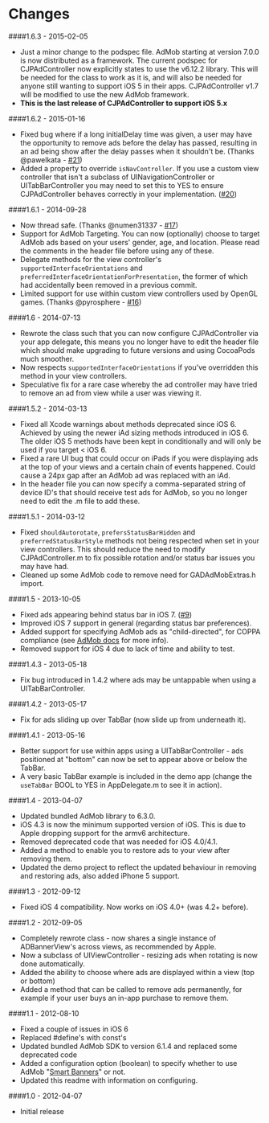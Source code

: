 # Changes

####1.6.3 - 2015-02-05
* Just a minor change to the podspec file. AdMob starting at version 7.0.0 is now distributed as a framework. The current podspec for CJPAdController now explicitly states to use the v6.12.2 library. This will be needed for the class to work as it is, and will also be needed for anyone still wanting to support iOS 5 in their apps. CJPAdController v1.7 will be modified to use the new AdMob framework.
* **This is the last release of CJPAdController to support iOS 5.x**

####1.6.2 - 2015-01-16
* Fixed bug where if a long initialDelay time was given, a user may have the opportunity to remove ads before the delay has passed, resulting in an ad being show after the delay passes when it shouldn't be. (Thanks @pawelkata - [#21](https://github.com/chrisjp/CJPAdController/issues/21))
* Added a property to override `isNavController`. If you use a custom view controller that isn't a subclass of UINavigationController or UITabBarController you may need to set this to YES to ensure CJPAdController behaves correctly in your implementation. ([#20](https://github.com/chrisjp/CJPAdController/issues/20))

####1.6.1 - 2014-09-28
* Now thread safe. (Thanks @numen31337 - [#17](https://github.com/chrisjp/CJPAdController/pull/17))
* Support for AdMob Targeting. You can now (optionally) choose to target AdMob ads based on your users' gender, age, and location. Please read the comments in the header file before using any of these.
* Delegate methods for the view controller's `supportedInterfaceOrientations` and `preferredInterfaceOrientationForPresentation`, the former of which had accidentally been removed in a previous commit.
* Limited support for use within custom view controllers used by OpenGL games. (Thanks @pyrosphere - [#16](https://github.com/chrisjp/CJPAdController/pull/16))

####1.6 - 2014-07-13
* Rewrote the class such that you can now configure CJPAdController via your app delegate, this means you no longer have to edit the header file which should make upgrading to future versions and using CocoaPods much smoother.
* Now respects `supportedInterfaceOrientations` if you've overridden this method in your view controllers.
* Speculative fix for a rare case whereby the ad controller may have tried to remove an ad from view while a user was viewing it.

####1.5.2 - 2014-03-13
* Fixed all Xcode warnings about methods deprecated since iOS 6. Achieved by using the newer iAd sizing methods introduced in iOS 6. The older iOS 5 methods have been kept in conditionally and will only be used if you target < iOS 6.
* Fixed a rare UI bug that could occur on iPads if you were displaying ads at the top of your views and a certain chain of events happened. Could cause a 24px gap after an AdMob ad was replaced with an iAd.
* In the header file you can now specify a comma-separated string of device ID's that should receive test ads for AdMob, so you no longer need to edit the .m file to add these.

####1.5.1 - 2014-03-12
* Fixed `shouldAutorotate`, `prefersStatusBarHidden` and `preferredStatusBarStyle` methods not being respected when set in your view controllers. This should reduce the need to modify CJPAdController.m to fix possible rotation and/or status bar issues you may have had.
* Cleaned up some AdMob code to remove need for GADAdMobExtras.h import.

####1.5 - 2013-10-05
* Fixed ads appearing behind status bar in iOS 7. ([#9](https://github.com/chrisjp/CJPAdController/issues/9))
* Improved iOS 7 support in general (regarding status bar preferences).
* Added support for specifying AdMob ads as "child-directed", for COPPA compliance (see [AdMob docs](https://developers.google.com/mobile-ads-sdk/docs/admob/additional-controls#ios-coppa) for more info).
* Removed support for iOS 4 due to lack of time and ability to test.

####1.4.3 - 2013-05-18
* Fix bug introduced in 1.4.2 where ads may be untappable when using a UITabBarController.

####1.4.2 - 2013-05-17
* Fix for ads sliding up over TabBar (now slide up from underneath it).

####1.4.1 - 2013-05-16
* Better support for use within apps using a UITabBarController - ads positioned at "bottom" can now be set to appear above or below the TabBar.
 * A very basic TabBar example is included in the demo app (change the `useTabBar` BOOL to YES in AppDelegate.m to see it in action).

####1.4 - 2013-04-07
* Updated bundled AdMob library to 6.3.0.
* iOS 4.3 is now the minimum supported version of iOS. This is due to Apple dropping support for the armv6 architecture.
* Removed deprecated code that was needed for iOS 4.0/4.1.
* Added a method to enable you to restore ads to your view after removing them.
* Updated the demo project to reflect the updated behaviour in removing and restoring ads, also added iPhone 5 support.

####1.3 - 2012-09-12
* Fixed iOS 4 compatibility. Now works on iOS 4.0+ (was 4.2+ before).

####1.2 - 2012-09-05
* Completely rewrote class - now shares a single instance of ADBannerView's across views, as recommended by Apple.
* Now a subclass of UIViewController - resizing ads when rotating is now done automatically.
* Added the ability to choose where ads are displayed within a view (top or bottom)
* Added a method that can be called to remove ads permanently, for example if your user buys an in-app purchase to remove them.

####1.1 - 2012-08-10
* Fixed a couple of issues in iOS 6
* Replaced #define's with const's
* Updated bundled AdMob SDK to version 6.1.4 and replaced some deprecated code
* Added a configuration option (boolean) to specify whether to use AdMob "[Smart Banners](https://developers.google.com/mobile-ads-sdk/docs/admob/smart-banners)" or not.
* Updated this readme with information on configuring.

####1.0 - 2012-04-07
* Initial release